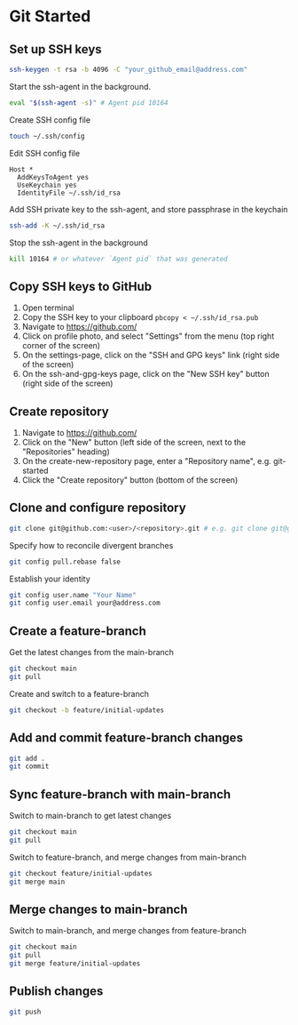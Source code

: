 # Git Started

## Set up SSH keys

```sh
ssh-keygen -t rsa -b 4096 -C "your_github_email@address.com"
```

Start the ssh-agent in the background.

```sh
eval "$(ssh-agent -s)" # Agent pid 10164
```

Create SSH config file

```sh
touch ~/.ssh/config
```

Edit SSH config file

```
Host *
  AddKeysToAgent yes
  UseKeychain yes
  IdentityFile ~/.ssh/id_rsa
```

Add SSH private key to the ssh-agent, and store passphrase in the keychain

```sh
ssh-add -K ~/.ssh/id_rsa
```

Stop the ssh-agent in the background

```sh
kill 10164 # or whatever `Agent pid` that was generated
```

## Copy SSH keys to GitHub

1. Open terminal
2. Copy the SSH key to your clipboard `pbcopy < ~/.ssh/id_rsa.pub`
3. Navigate to https://github.com/
4. Click on profile photo, and select "Settings" from the menu (top right corner of the screen)
5. On the settings-page, click on the "SSH and GPG keys" link (right side of the screen)
6. On the ssh-and-gpg-keys page, click on the "New SSH key" button (right side of the screen)

## Create repository

1. Navigate to https://github.com/
2. Click on the "New" button (left side of the screen, next to the "Repositories" heading)
3. On the create-new-repository page, enter a "Repository name", e.g. git-started
4. Click the "Create repository" button (bottom of the screen)

## Clone and configure repository

```sh
git clone git@github.com:<user>/<repository>.git # e.g. git clone git@github.com:spiderwebrobot/git-started.git
```

Specify how to reconcile divergent branches

```sh
git config pull.rebase false
```

Establish your identity

```sh
git config user.name "Your Name"
git config user.email your@address.com
```

## Create a feature-branch

Get the latest changes from the main-branch

```sh
git checkout main
git pull
```

Create and switch to a feature-branch

```sh
git checkout -b feature/initial-updates
```

## Add and commit feature-branch changes

```sh
git add .
git commit
```

## Sync feature-branch with main-branch

Switch to main-branch to get latest changes

```sh
git checkout main
git pull
```

Switch to feature-branch, and merge changes from main-branch

```sh
git checkout feature/initial-updates
git merge main
```

## Merge changes to main-branch

Switch to main-branch, and merge changes from feature-branch

```sh
git checkout main
git pull
git merge feature/initial-updates
```

## Publish changes

```sh
git push
```
